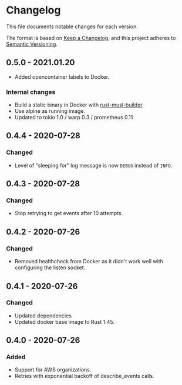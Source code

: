 # Changelog

This file documents notable changes for each version.

The format is based on [Keep a Changelog](https://keepachangelog.com/en/1.0.0/),
and this project adheres to [Semantic Versioning](https://semver.org/spec/v2.0.0.html).

## 0.5.0 - 2021.01.20

* Added opencontainer labels to Docker.

### Internal changes

* Build a static binary in Docker with [rust-musl-builder](https://github.com/emk/rust-musl-builder)
* Use alpine as running image.
* Updated to tokio 1.0 / warp 0.3 / prometheus 0.11

## 0.4.4 - 2020-07-28

### Changed

* Level of "sleeping for" log message is now `DEBUG` instead of `INFO`.


## 0.4.3 - 2020-07-28

### Changed

* Stop retrying to get events after 10 attempts.


## 0.4.2 - 2020-07-26

### Changed

* Removed healthcheck from Docker as it didn't work well with configuring the listen socket.


## 0.4.1 - 2020-07-26

### Changed

* Updated dependencies
* Updated docker base image to Rust 1.45.


## 0.4.0 - 2020-07-26

### Added
* Support for AWS organizations.
* Retries with exponential backoff of describe_events calls.
